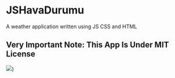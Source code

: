 # JSHavaDurumu
A weather application written using JS CSS and HTML
##  Very Important Note: This App Is Under MIT License
![](https://raw.githubusercontent.com/umutsofttheclonogies/umusoft.aa/main/JSHavaDurumu.png?token=GHSAT0AAAAAABVUR5E7JCK5HP6E2PYHO2XYYVUV4LQ))
